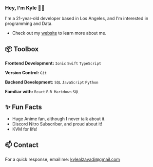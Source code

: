 ### Hey, I'm Kyle 👋🏽  

I'm a 21-year-old developer based in Los Angeles, and I'm interested in programming and Data. 

- Check out my [website](https://www.kylealzayadi.com) to learn more about me.
 
## 📦 Toolbox

**Frontend Development:** `Ionic` `Swift` `TypeScript` 
 
**Version Control:** `Git`

**Backend Development:** `SQL` `JavaScript` `Python` 

**Familiar with:** `React` `R` `R Markdown` `SQL` 
 
## ✨ Fun Facts 

- Huge Anime fan, although I never talk about it.
- Discord Nitro Subscriber, and proud about it!
- KVM for life!

## 📫 Contact

 For a quick response, email me: kylealzayadi@gmail.com

 